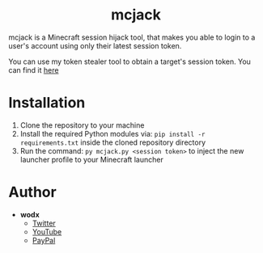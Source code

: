 <h1 align="center">mcjack</h1>

mcjack is a Minecraft session hijack tool, that makes you able to login to a user's account using only  their latest session token.

You can use my token stealer tool to obtain a target's session token. You can find it [here](https://github.com/WodxTV/Minecraft-Session-Token-Stealer)

# Installation
1. Clone the repository to your machine
2. Install the required Python modules via: `pip install -r requirements.txt` inside the cloned repository directory
3. Run the command: `py mcjack.py <session token>` to inject the new launcher profile to your Minecraft launcher

# Author
- **wodx**
    - [Twitter](https://twitter.com/wodxgod)
    - [YouTube](https://youtube.com/wodxgod)
    - [PayPal](https://www.paypal.com/paypalme2/wodx)